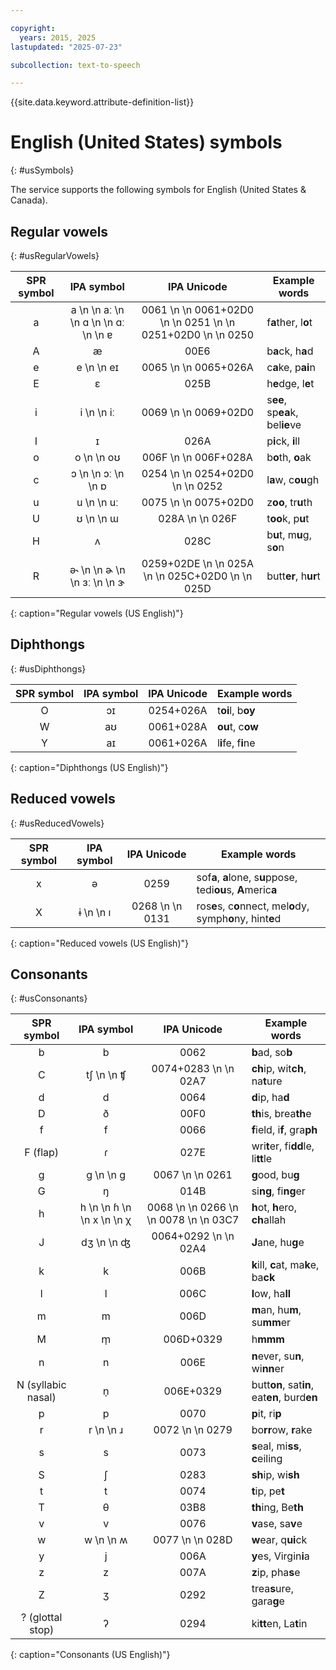 ```yaml
---

copyright:
  years: 2015, 2025
lastupdated: "2025-07-23"

subcollection: text-to-speech

---
```


{{site.data.keyword.attribute-definition-list}}

# English (United States) symbols
{: #usSymbols}

The service supports the following symbols for English (United States & Canada).

## Regular vowels
{: #usRegularVowels}

| SPR symbol | IPA symbol | IPA Unicode | Example words |
|:----------:|:----------:|:-----------:|---------------|
| a | a  \n   \n &#97;&#720;  \n   \n &#593;  \n   \n &#593;&#720;  \n   \n &#592; | 0061  \n   \n 0061+02D0  \n   \n 0251  \n   \n 0251+02D0  \n   \n 0250 | f**a**ther, l**o**t |
| A | &#230; | 00E6 | b**a**ck, h**a**d |
| e | e  \n   \n &#101;&#618; | 0065  \n   \n 0065+026A | c**a**ke, p**ai**n |
| E | &#603; | 025B | h**e**dge, l**e**t |
| i | i  \n   \n &#105;&#720; | 0069  \n   \n 0069+02D0 | s**ee**, sp**ea**k, bel**ie**ve |
| I | &#618; | 026A | p**i**ck, **i**ll |
| o | o  \n   \n &#111;&#650; | 006F  \n   \n 006F+028A | b**o**th, **o**ak |
| c | &#596;  \n   \n &#596;&#720;  \n   \n &#594; | 0254  \n   \n 0254+02D0  \n   \n 0252 | l**a**w, c**ou**gh |
| u | u  \n   \n &#117;&#720; | 0075  \n   \n 0075+02D0 | z**oo**, tr**u**th |
| U | &#650;  \n   \n &#623; | 028A  \n   \n 026F | t**oo**k, p**u**t |
| H | &#652; | 028C | b**u**t, m**u**g, s**o**n |
| R | &#601;&#734;  \n   \n &#602;  \n   \n &#604;&#720;  \n   \n &#605; | 0259+02DE  \n   \n 025A  \n   \n 025C+02D0  \n   \n 025D | butt**er**, h**ur**t |
{: caption="Regular vowels (US English)"}

## Diphthongs
{: #usDiphthongs}

| SPR symbol | IPA symbol | IPA Unicode | Example words |
|:----------:|:----------:|:-----------:|---------------|
| O | &#596;&#618; | 0254+026A | t**oi**l, b**oy** |
| W | &#97;&#650; | 0061+028A | **ou**t, c**ow** |
| Y | &#97;&#618; | 0061+026A | l**i**fe, f**i**ne |
{: caption="Diphthongs (US English)"}

## Reduced vowels
{: #usReducedVowels}

| SPR symbol | IPA symbol | IPA Unicode | Example words |
|:----------:|:----------:|:-----------:|---------------|
| x | &#601; | 0259 | sof**a**, **a**lone, s**u**ppose, tedi**ou**s, **A**meric**a** |
| X | &#616;  \n   \n &#305; | 0268  \n   \n 0131 | ros**e**s, c**o**nnect, mel**o**dy, symph**o**ny, hint**e**d |
{: caption="Reduced vowels (US English)"}

## Consonants
{: #usConsonants}

| SPR symbol | IPA symbol | IPA Unicode | Example words |
|:----------:|:----------:|:-----------:|---------------|
| b | b | 0062 | **b**ad, so**b** |
| C | &#116;&#643;  \n   \n &#679; | 0074+0283  \n   \n 02A7 | **ch**ip, wit**ch**, na**t**ure |
| d | d | 0064 | **d**ip, ha**d** |
| D | &#240; | 00F0 | **th**is, brea**th**e |
| f | f | 0066 | **f**ield, i**f**, gra**ph** |
| F (flap) | &#638; | 027E | wri**t**er, fi**dd**le, li**tt**le |
| g | g  \n   \n &#609; | 0067  \n   \n 0261 | **g**ood, bu**g** |
| G | &#331; | 014B | si**ng**, fi**ng**er |
| h | h  \n   \n &#614;  \n   \n x  \n   \n &#967; | 0068  \n   \n 0266  \n   \n 0078  \n   \n 03C7 | **h**ot, **h**ero, **ch**allah |
| J | &#100;&#658;  \n   \n &#676; | 0064+0292  \n   \n 02A4 | **J**ane, hu**g**e |
| k | k | 006B | **k**ill, **c**at, ma**k**e, ba**ck** |
| l | l | 006C | **l**ow, ha**ll** |
| m | m | 006D | **m**an, hu**m**, su**mm**er |
| M | &#109;&#809; | 006D+0329 | h**mmm** |
| n | n | 006E | **n**ever, su**n**, wi**nn**er |
| N (syllabic nasal) | &#110;&#809; | 006E+0329 | butt**on**, sat**in**, eat**en**, burd**en** |
| p | p | 0070 | **p**it, ri**p** |
| r | r  \n   \n &#633; | 0072  \n   \n 0279 | bo**rr**ow, **r**ake |
| s | s | 0073 | **s**eal, mi**ss**, **c**eiling |
| S | &#643; | 0283 | **sh**ip, wi**sh** |
| t | t | 0074 | **t**ip, pe**t** |
| T | &#952; | 03B8 | **th**ing, Be**th** |
| v | v | 0076 | **v**ase, sa**v**e |
| w | w  \n   \n &#653; | 0077  \n   \n 028D | **w**ear, q**ui**ck |
| y | j | 006A | **y**es, Virgin**i**a |
| z | z | 007A | **z**ip, pha**s**e |
| Z | &#658; | 0292 | trea**s**ure, gara**g**e |
| ? (glottal stop) | &#660; | 0294 | ki**tt**en, La**t**in |
{: caption="Consonants (US English)"}
